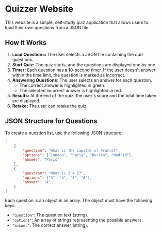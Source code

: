 # Quizzer Website

This website is a simple, self-study quiz application that allows users to load their own questions from a JSON file.

## How it Works

1.  **Load Questions:** The user selects a JSON file containing the quiz questions.
2.  **Start Quiz:** The quiz starts, and the questions are displayed one by one.
3.  **Timer:** Each question has a 10-second timer. If the user doesn't answer within the time limit, the question is marked as incorrect.
4.  **Answering Questions:** The user selects an answer for each question.
    *   The correct answer is highlighted in green.
    *   The selected incorrect answer is highlighted in red.
5.  **Results:** At the end of the quiz, the user's score and the total time taken are displayed.
6.  **Retake:** The user can retake the quiz.

## JSON Structure for Questions

To create a question list, use the following JSON structure:

```json
[
    {
        "question": "What is the capital of France?",
        "options": ["London", "Paris", "Berlin", "Madrid"],
        "answer": "Paris"
    },
    {
        "question": "What is 2 + 2?",
        "options": ["3", "4", "5", "6"],
        "answer": "4"
    }
]
```

Each question is an object in an array. The object must have the following keys:

*   `"question"`: The question text (string).
*   `"options"`: An array of strings representing the possible answers.
*   `"answer"`: The correct answer (string).
